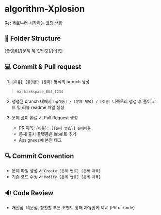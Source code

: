 # algorithm-Xplosion
Re: 제로부터 시작하는 코딩 생활

## 📁 Folder Structure
[플랫폼]/[문제 제목/번호]/[이름]

## 💻 Commit & Pull request
1. `{이름}_{플랫폼}_{문제}` 형식의 branch 생성
  > ex) `baxkspace_BOJ_1234`
2. 생성된 branch 내에서 `[플랫폼] / [문제 제목] / [이름]` 디렉토리 생성 후 풀이 코드 및 리뷰 readme 파일 생성

3. 문제 풀이 완료 시 Pull Request 생성
   * PR 제목: `{이름}: [{문제 번호}] 문제이름`
   * 문제 출처 플랫폼은 label로 추가
   * Assignees에 본인 태그
  
## 🔍 Commit Convention
* 문제 파일 생성 시 `Create [문제 번호] [문제 제목]`
* 기존 코드 수정 시 `Modify [문제 번호] [문제 제목]`

## 🔉 Code Review
* 개선점, 의문점, 칭찬할 부분 코멘트 통해 자유롭게 제시 (PR or code)
